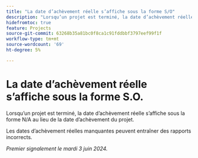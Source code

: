 ```yaml
---
title: "La date d’achèvement réelle s’affiche sous la forme S/O"
description: "Lorsqu’un projet est terminé, la date d’achèvement réelle s’affiche sous la forme N/A au lieu de la date d’achèvement du projet."
hidefromtoc: true
feature: Projects
source-git-commit: 63268b35a81bc0f8ca1c91fddbbf3797eef99f1f
workflow-type: tm+mt
source-wordcount: '69'
ht-degree: 5%

---
```



# La date d’achèvement réelle s’affiche sous la forme S.O.

Lorsqu’un projet est terminé, la date d’achèvement réelle s’affiche sous la forme N/A au lieu de la date d’achèvement du projet.

Les dates d’achèvement réelles manquantes peuvent entraîner des rapports incorrects.

_Premier signalement le mardi 3 juin 2024._

